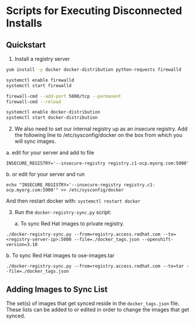 # Scripts for Executing Disconnected Installs

## Quickstart

1. Install a registry server

  ```bash
  yum install -y docker docker-distribution python-requests firewalld

  systemctl enable firewalld
  systemctl start firewalld

  firewall-cmd --add-port 5000/tcp --permanent
  firewall-cmd --reload

  systemctl enable docker-distribution
  systemctl start docker-distribution
  ```
2. We also need to set our internal registry up as an insecure registry. Add the following line to /etc/sysconfig/docker on the box from which you will sync images.
  
  a. edit for your server and add to file
  
```INSECURE_REGISTRY='--insecure-registry registry.c1-ocp.myorg.com:5000'```
  
  b. or edit for your server and run
  
  ```echo "INSECURE_REGISTRY='--insecure-registry registry.c1-ocp.myorg.com:5000'" >> /etc/sysconfig/docker```


And then restart docker with:
```systemctl restart docker```

3. Run the `docker-registry-sync.py` script:
   
   a. To sync Red Hat images to private registry.

  ```
  ./docker-registry-sync.py --from=registry.access.redhat.com --to=<registry-server-ip>:5000 --file=./docker_tags.json --openshift-version=3.10
  ```

   b. To sync Red Hat images to ose-images.tar

  ```
  ./docker-registry-sync.py --from=registry.access.redhat.com --to=tar --file=./docker_tags.json
  ```

## Adding Images to Sync List

The set(s) of images that get synced reside in the `docker_tags.json` file. These lists can be added to or edited in order to change the images that get synced.
